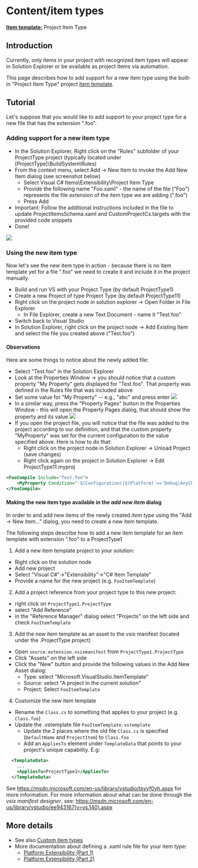 Content/item types
==================

**[Item template:](../extensibility/project_item_templates.md)** Project Item Type

Introduction
------------

Currently, only items in your project with recognized item types will appear
in Solution Explorer or be available as project items via automation.

This page describes how to add support for a new item type using the
built-in "Project Item Type" project [item template](../extensibility/project_item_templates.md).

Tutorial
--------

Let's suppose that you would like to add support to your project type for
a new file that has the extension ".foo".

### Adding support for a new item type

- In the Solution Explorer, Right click on the "Rules" subfolder of your 
  ProjectType project (typically located under [ProjectType]\BuildSystem\Rules)
- From the context menu, select Add -> New Item to invoke the Add New Item 
  dialog (see screenshot below)
  - Select Visual C# Items\Extensibility\Project Item Type
  - Provide the following name "Foo.xaml" - the name of the file ("Foo") 
    represents the file extension of the item type we are adding (".foo")
  - Press Add
- Important: Follow the additional instructions included in the file to update 
  ProjectItemsSchema.xaml and CustomProjectCs.targets with the provided code 
  snippets
- Done!
    
![](../Images/Fig_2.png)
    
### Using the new item type

Now let's see the new item type in action - because there is no item
template yet for a file ".foo" we need to create it and include it in the
project manually.

- Build and run VS with your Project Type (by default ProjectType1)
- Create a new Project of type Project Type (by default ProjectType11)
- Right click on the project node in solution explorer -> Open Folder in File 
  Explorer
  - In File Explorer, create a new Text Document - name it "Test.foo"
- Switch back to Visual Studio
- In Solution Explorer, right click on the project node -> Add Existing Item 
  and select the file you created above ("Test.foo")

#### Observations

Here are some things to notice about the newly added file:

- Select "Test.foo" in the Solution Explorer
- Look at the Properties Window -> you should notice that a custom property 
  "My Property" gets displayed for "Test.foo". That property was defined in 
  the Rules file that was included above
- Set some value for "My Property" -- e.g., "abc" and press enter
![](../Images/Fig_3.png)
- In a similar way, press the "Property Pages" button in the Properties 
  Window - this will open the Property Pages dialog, that should show the 
  property and its value
![](../Images/Fig_4.png)
- If you open the project file, you will notice that the file was added to 
  the project according to our definition, and that the custom property 
  "MyProperty" was set for the current configuration to the value specified 
  above. Here is how to do that:
  - Right click on the project node in Solution Explorer -> Unload Project 
    (save changes)
  - Right click again on the project in Solution Explorer -> Edit ProjectType11.myproj

```xml
<FooCompile Include="Test.foo">
    <MyProperty Condition="'$(Configuration)|$(Platform)'=='Debug|AnyCPU'">abc</MyProperty>
</FooCompile>
```

#### Making the new item type available in the *add new item* dialog
In order to and add new items of the newly created *item type* using the "Add -> New item..." dialog, you need to create a new item template.

The following steps describe how to add a new item template for an item template with extension ".foo" to a ProjectType1

1. Add a new item template project to your solution:
  - Right click on the solution node
  - Add new project
  - Select "Visual C#"->"Extensibility"->"C# Item Template"
  - Provide a name for the new project (e.g. `FooItemTemplate`)
2. Add a project reference from your project type to this new project:
  - right click on `ProjectType1.ProjectType`
  - select "Add Reference"
  - in the "Reference Manager" dialog select "Projects" on the left side and check `FooItemTemplate`
3. Add the new item template as an asset to the vsix manifest (located under the .ProjectType project)
  - Open `source.extension.vsixmanifest` from `ProjectType1.ProjectType`
  - Click "Assets" on the left side
  - Click the "New" button and provide the following values in the Add New Asset dialog:
    - Type: select "Microsoft.VisualStudio.ItemTemplate"
    - Source: select "A project in the current solution"
    - Project: Select `FooItemTemplate`
4. Customize the new item template
  - Rename the `Class.cs` to something that applies to your project (e.g. `Class.foo`)
  - Update the .vstemplate file `FooItemTemplate.vstemplate`
    - Update the 2 places where the old file `Class.cs` is specified (`DefaultName` and `ProjectItem`) to `Class.foo`
    - Add an `AppliesTo` element under `TemplateData` that points to your project's unique capability. E.g:
```xml
  <TemplateData>
    ...
    <AppliesTo>ProjectType1</AppliesTo>
  </TemplateData>
```

See https://msdn.microsoft.com/en-us/library/vstudio/tsyyf0yh.aspx for more information.
For more information about what can be done through the *vsix manifest designer*, see:
https://msdn.microsoft.com/en-us/library/vstudio/ee943167(v=vs.140).aspx

More details
------------
- See also [Custom item types](../extensibility/custom_item_types.md)
- More documentation about defining a .xaml rule file for your item type:
  - [Platform Extensibility (Part 1)](https://docs.microsoft.com/en-us/visualstudio/extensibility/creating-a-basic-project-system-part-1?view=vs-2017)
  - [Platform Extensibility (Part 2)](https://docs.microsoft.com/en-us/visualstudio/extensibility/creating-a-basic-project-system-part-2?view=vs-2017)